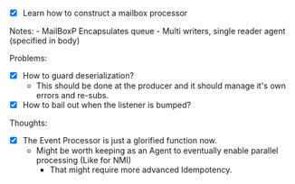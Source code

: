 - [x] Learn how to construct a mailbox processor

Notes:
    - MailBoxP Encapsulates queue
    - Multi writers, single reader agent (specified in body)

Problems:
- [x] How to guard deserialization?
  - This should be done at the producer and it should manage it's own errors and re-subs.
- [x] How to bail out when the listener is bumped?

Thoughts:
- [x] The Event Processor is just a glorified function now.
    - Might be worth keeping as an Agent to eventually enable parallel processing (Like for NMI)
      - That might require more advanced Idempotency.
